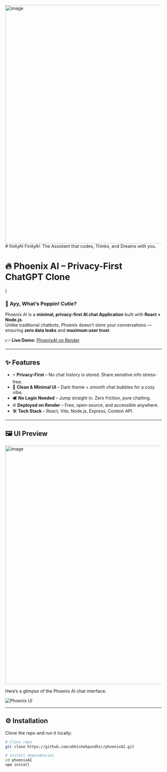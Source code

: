 <img width="1366" height="768" alt="image" src="https://github.com/user-attachments/assets/748665c7-9220-462f-a5c9-3192b9e22f05" /># finityAI
FinityAI: The Assistant that codes, Thinks, and Dreams with you.
# 🔥 Phoenix AI – Privacy-First ChatGPT Clone  



) <!-- Replace with actual logo path -->

### 🚀 Ayy, What’s Poppin! Cutie?  
Phoenix AI is a **minimal, privacy-first AI chat Application** built with **React + Node.js**.  
Unlike traditional chatbots, Phoenix doesn’t store your conversations — ensuring **zero data leaks** and **maximum user trust**.  

👉 **Live Demo:** [PhoenixAI on Render](https://phoenixai-1.onrender.com/)  

---

## ✨ Features  

- ⚡ **Privacy-First** – No chat history is stored. Share sensitive info stress-free.  
- 🎨 **Clean & Minimal UI** – Dark theme + smooth chat bubbles for a cozy vibe.  
- 🕊️ **No Login Needed** – Jump straight in. Zero friction, pure chatting.  
- 🌐 **Deployed on Render** – Free, open-source, and accessible anywhere.  
- 🛠️ **Tech Stack** – React, Vite, Node.js, Express, Context API.  

---

## 🖼️ UI Preview  
<img width="1366" height="768" alt="image" src="https://github.com/user-attachments/assets/db98bdb1-35c2-41e2-8160-a756e029d39b" />

Here’s a glimpse of the Phoenix AI chat interface:  

![Phoenix UI](./src/assets/ui.png) <!-- Replace with actual screenshot path -->

---

## ⚙️ Installation  

Clone the repo and run it locally:  

```bash
# Clone repo
git clone https://github.com/abhishekpundhir/phoenixAI.git

# Install dependencies
cd phoenixAI
npm install
